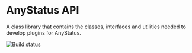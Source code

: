 # AnyStatus API

A class library that contains the classes, interfaces and utilities needed to develop plugins for AnyStatus.

[![Build status](https://ci.appveyor.com/api/projects/status/74kcwc63k0r2ajdj?svg=true)](https://ci.appveyor.com/project/AnyStatus/api)
